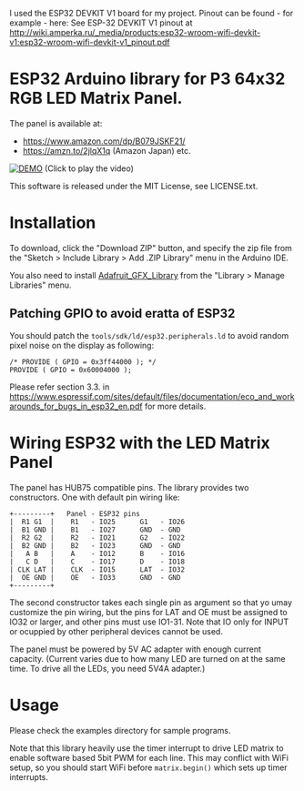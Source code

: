 I used the ESP32 DEVKIT V1 board for my project. Pinout can be found - for example - here: See ESP-32 DEVKIT V1 pinout at http://wiki.amperka.ru/_media/products:esp32-wroom-wifi-devkit-v1:esp32-wroom-wifi-devkit-v1_pinout.pdf

# ESP32 Arduino library for P3 64x32 RGB LED Matrix Panel.

The panel is available at:
- https://www.amazon.com/dp/B079JSKF21/
- https://amzn.to/2jlqX1q (Amazon Japan)
etc.

[![DEMO](http://img.youtube.com/vi/5Z31kwsd-1I/0.jpg)](http://www.youtube.com/watch?v=5Z31kwsd-1I)
(Click to play the video)

This software is released under the MIT License, see LICENSE.txt.

# Installation

To download, click the "Download ZIP" button, and specify the zip file
from the "Sketch > Include Library > Add .ZIP Library" menu in the Arduino IDE.

You also need to install [Adafruit_GFX_Library](https://github.com/adafruit/Adafruit-GFX-Library) from the "Library > Manage Libraries" menu.

## Patching GPIO to avoid eratta of ESP32

You should patch the `tools/sdk/ld/esp32.peripherals.ld` to avoid random pixel noise on the display as following:

```
/* PROVIDE ( GPIO = 0x3ff44000 ); */
PROVIDE ( GPIO = 0x60004000 );
```

Please refer section 3.3. in https://www.espressif.com/sites/default/files/documentation/eco_and_workarounds_for_bugs_in_esp32_en.pdf for more details.

# Wiring ESP32 with the LED Matrix Panel

The panel has HUB75 compatible pins. The library provides two constructors.
One with default pin wiring like:

```
+---------+   Panel - ESP32 pins
|  R1 G1  |    R1   - IO25      G1   - IO26
|  B1 GND |    B1   - IO27      GND  - GND
|  R2 G2  |    R2   - IO21      G2   - IO22
|  B2 GND |    B2   - IO23      GND  - GND
|   A B   |    A    - IO12      B    - IO16
|   C D   |    C    - IO17      D    - IO18
| CLK LAT |    CLK  - IO15      LAT  - IO32
|  OE GND |    OE   - IO33      GND  - GND
+---------+
```

The second constructor takes each single pin as argument so that yo umay customize the pin wiring,
but the pins for LAT and OE must be assigned to IO32 or larger, and other pins must use IO1-31.
Note that IO only for INPUT or ocuppied by other peripheral devices cannot be used.

The panel must be powered by 5V AC adapter with enough current capacity.
(Current varies due to how many LED are turned on at the same time.
 To drive all the LEDs, you need 5V4A adapter.)

# Usage

Please check the examples directory for sample programs.

Note that this library heavily use the timer interrupt to drive LED matrix to enable software based 5bit PWM for each line.
This may conflict with WiFi setup, so you should start WiFi before `matrix.begin()` which sets up timer interrupts.

